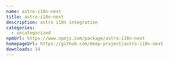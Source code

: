 ```yaml
---
name: astro-i18n-next
title: astro-i18n-next
description: astro i18n integration
categories:
  - uncategorized
npmUrl: https://www.npmjs.com/package/astro-i18n-next
homepageUrl: https://github.com/deep-project/astro-i18n-next
downloads: 14
---
```

